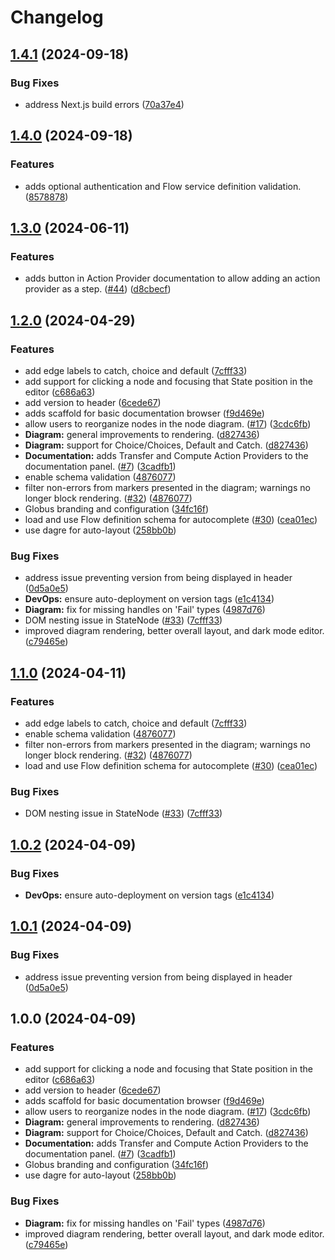 # Changelog

## [1.4.1](https://github.com/globus/flows-ide/compare/flows-ide-v1.4.0...flows-ide-v1.4.1) (2024-09-18)


### Bug Fixes

* address Next.js build errors ([70a37e4](https://github.com/globus/flows-ide/commit/70a37e49844d71b32a4d8f67e9f50acf968da5cf))

## [1.4.0](https://github.com/globus/flows-ide/compare/flows-ide-v1.3.0...flows-ide-v1.4.0) (2024-09-18)


### Features

* adds optional authentication and Flow service definition validation. ([8578878](https://github.com/globus/flows-ide/commit/8578878048c02a7301bcfbb8dab99dbe1c3b0be8))

## [1.3.0](https://github.com/globus/flows-ide/compare/flows-ide-v1.2.0...flows-ide-v1.3.0) (2024-06-11)


### Features

* adds button in Action Provider documentation to allow adding an action provider as a step. ([#44](https://github.com/globus/flows-ide/issues/44)) ([d8cbecf](https://github.com/globus/flows-ide/commit/d8cbecf0067795ca38f8f9e1aeb12b4b9a87f171))

## [1.2.0](https://github.com/globus/flows-ide/compare/v1.1.0...v1.2.0) (2024-04-29)


### Features

* add edge labels to catch, choice and default ([7cfff33](https://github.com/globus/flows-ide/commit/7cfff332fcccbf23466b5c86617041ecfb88ca4e))
* add support for clicking a node and focusing that State position in the editor ([c686a63](https://github.com/globus/flows-ide/commit/c686a63030750b78776ddf1586bde5621c50c21e))
* add version to header ([6cede67](https://github.com/globus/flows-ide/commit/6cede67af28f1306e8f027db2fd41eac101baa61))
* adds scaffold for basic documentation browser ([f9d469e](https://github.com/globus/flows-ide/commit/f9d469ea37b8c89253a3ea442605fb5815e7c85e))
* allow users to reorganize nodes in the node diagram. ([#17](https://github.com/globus/flows-ide/issues/17)) ([3cdc6fb](https://github.com/globus/flows-ide/commit/3cdc6fb7977840fdcd472b1192d936c4d882fd13))
* **Diagram:** general improvements to rendering. ([d827436](https://github.com/globus/flows-ide/commit/d827436b34ed5a2999ccff50edfecb0955f6a6af))
* **Diagram:** support for Choice/Choices, Default and Catch. ([d827436](https://github.com/globus/flows-ide/commit/d827436b34ed5a2999ccff50edfecb0955f6a6af))
* **Documentation:** adds Transfer and Compute Action Providers to the documentation panel. ([#7](https://github.com/globus/flows-ide/issues/7)) ([3cadfb1](https://github.com/globus/flows-ide/commit/3cadfb1cbf3e7de32fe9b3da1475b563e3eea85a))
* enable schema validation ([4876077](https://github.com/globus/flows-ide/commit/4876077d96ae904fd0b805b4a717503984067f1b))
* filter non-errors from markers presented in the diagram; warnings no longer block rendering. ([#32](https://github.com/globus/flows-ide/issues/32)) ([4876077](https://github.com/globus/flows-ide/commit/4876077d96ae904fd0b805b4a717503984067f1b))
* Globus branding and configuration ([34fc16f](https://github.com/globus/flows-ide/commit/34fc16f795144f8a656758f5a560884ce17ecb55))
* load and use Flow definition schema for autocomplete ([#30](https://github.com/globus/flows-ide/issues/30)) ([cea01ec](https://github.com/globus/flows-ide/commit/cea01ecd239d982d656d4637de9c193c1c9d1e4d))
* use dagre for auto-layout ([258bb0b](https://github.com/globus/flows-ide/commit/258bb0be7084b1ef2a5792772f29d92e1bc0cc3f))


### Bug Fixes

* address issue preventing version from being displayed in header ([0d5a0e5](https://github.com/globus/flows-ide/commit/0d5a0e5263d5f60a8882ab19f35a78beb81ef1f2))
* **DevOps:** ensure auto-deployment on version tags ([e1c4134](https://github.com/globus/flows-ide/commit/e1c41342e729bd66195b9a1c8da84ce1a2e9fbbb))
* **Diagram:** fix for missing handles on 'Fail' types ([4987d76](https://github.com/globus/flows-ide/commit/4987d76d24c8e9d8f174d0086cc78887c493ac2b))
* DOM nesting issue in StateNode ([#33](https://github.com/globus/flows-ide/issues/33)) ([7cfff33](https://github.com/globus/flows-ide/commit/7cfff332fcccbf23466b5c86617041ecfb88ca4e))
* improved diagram rendering, better overall layout, and dark mode editor. ([c79465e](https://github.com/globus/flows-ide/commit/c79465e8d684e81de636057e236da94d1b9dde90))

## [1.1.0](https://github.com/globus/flows-ide/compare/flows-ide-v1.0.2...flows-ide-v1.1.0) (2024-04-11)


### Features

* add edge labels to catch, choice and default ([7cfff33](https://github.com/globus/flows-ide/commit/7cfff332fcccbf23466b5c86617041ecfb88ca4e))
* enable schema validation ([4876077](https://github.com/globus/flows-ide/commit/4876077d96ae904fd0b805b4a717503984067f1b))
* filter non-errors from markers presented in the diagram; warnings no longer block rendering. ([#32](https://github.com/globus/flows-ide/issues/32)) ([4876077](https://github.com/globus/flows-ide/commit/4876077d96ae904fd0b805b4a717503984067f1b))
* load and use Flow definition schema for autocomplete ([#30](https://github.com/globus/flows-ide/issues/30)) ([cea01ec](https://github.com/globus/flows-ide/commit/cea01ecd239d982d656d4637de9c193c1c9d1e4d))


### Bug Fixes

* DOM nesting issue in StateNode ([#33](https://github.com/globus/flows-ide/issues/33)) ([7cfff33](https://github.com/globus/flows-ide/commit/7cfff332fcccbf23466b5c86617041ecfb88ca4e))

## [1.0.2](https://github.com/globus/flows-ide/compare/flows-ide-v1.0.1...flows-ide-v1.0.2) (2024-04-09)


### Bug Fixes

* **DevOps:** ensure auto-deployment on version tags ([e1c4134](https://github.com/globus/flows-ide/commit/e1c41342e729bd66195b9a1c8da84ce1a2e9fbbb))

## [1.0.1](https://github.com/globus/flows-ide/compare/flows-ide-v1.0.0...flows-ide-v1.0.1) (2024-04-09)


### Bug Fixes

* address issue preventing version from being displayed in header ([0d5a0e5](https://github.com/globus/flows-ide/commit/0d5a0e5263d5f60a8882ab19f35a78beb81ef1f2))

## 1.0.0 (2024-04-09)


### Features

* add support for clicking a node and focusing that State position in the editor ([c686a63](https://github.com/globus/flows-ide/commit/c686a63030750b78776ddf1586bde5621c50c21e))
* add version to header ([6cede67](https://github.com/globus/flows-ide/commit/6cede67af28f1306e8f027db2fd41eac101baa61))
* adds scaffold for basic documentation browser ([f9d469e](https://github.com/globus/flows-ide/commit/f9d469ea37b8c89253a3ea442605fb5815e7c85e))
* allow users to reorganize nodes in the node diagram. ([#17](https://github.com/globus/flows-ide/issues/17)) ([3cdc6fb](https://github.com/globus/flows-ide/commit/3cdc6fb7977840fdcd472b1192d936c4d882fd13))
* **Diagram:** general improvements to rendering. ([d827436](https://github.com/globus/flows-ide/commit/d827436b34ed5a2999ccff50edfecb0955f6a6af))
* **Diagram:** support for Choice/Choices, Default and Catch. ([d827436](https://github.com/globus/flows-ide/commit/d827436b34ed5a2999ccff50edfecb0955f6a6af))
* **Documentation:** adds Transfer and Compute Action Providers to the documentation panel. ([#7](https://github.com/globus/flows-ide/issues/7)) ([3cadfb1](https://github.com/globus/flows-ide/commit/3cadfb1cbf3e7de32fe9b3da1475b563e3eea85a))
* Globus branding and configuration ([34fc16f](https://github.com/globus/flows-ide/commit/34fc16f795144f8a656758f5a560884ce17ecb55))
* use dagre for auto-layout ([258bb0b](https://github.com/globus/flows-ide/commit/258bb0be7084b1ef2a5792772f29d92e1bc0cc3f))


### Bug Fixes

* **Diagram:** fix for missing handles on 'Fail' types ([4987d76](https://github.com/globus/flows-ide/commit/4987d76d24c8e9d8f174d0086cc78887c493ac2b))
* improved diagram rendering, better overall layout, and dark mode editor. ([c79465e](https://github.com/globus/flows-ide/commit/c79465e8d684e81de636057e236da94d1b9dde90))
